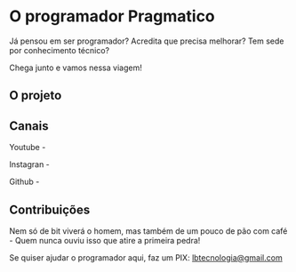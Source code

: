 # O programador Pragmatico

Já pensou em ser programador? Acredita que precisa melhorar? Tem sede por conhecimento técnico?

Chega junto e vamos nessa viagem!

## O projeto

## Canais

Youtube - 

Instagran - 

Github - 

## Contribuições

Nem só de bit viverá o homem, mas também de um pouco de pão com café - Quem nunca ouviu isso que atire a primeira pedra!

Se quiser ajudar o programador aqui, faz um PIX: lbtecnologia@gmail.com
